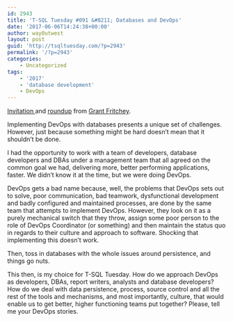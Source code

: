 ```yaml
---
id: 2943
title: 'T-SQL Tuesday #091 &#8211; Databases and DevOps'
date: '2017-06-06T14:24:38+00:00'
author: way0utwest
layout: post
guid: 'http://tsqltuesday.com/?p=2943'
permalink: '/?p=2943'
categories:
    - Uncategorized
tags:
    - '2017'
    - 'database development'
    - DevOps
---
```


[Invitation ](http://www.scarydba.com/2017/06/06/t-sql-tuesday-091-databases-devops/) and [roundup](http://www.scarydba.com/2017/06/15/t-sql-tuesday-091-round/) from [Grant Fritchey](http://www.scarydba.com).

Implementing DevOps with databases presents a unique set of challenges. However, just because something might be hard doesn’t mean that it shouldn’t be done.

I had the opportunity to work with a team of developers, database developers and DBAs under a management team that all agreed on the common goal we had, delivering more, better performing applications, faster. We didn’t know it at the time, but we were doing DevOps.

DevOps gets a bad name because, well, the problems that DevOps sets out to solve, poor communication, bad teamwork, dysfunctional development and badly configured and maintained processes, are done by the same team that attempts to implement DevOps. However, they look on it as a purely mechanical switch that they throw, assign some poor person to the role of DevOps Coordinator (or something) and then maintain the status quo in regards to their culture and approach to software. Shocking that implementing this doesn’t work.

Then, toss in databases with the whole issues around persistence, and things go nuts.

This then, is my choice for T-SQL Tuesday. How do we approach DevOps as developers, DBAs, report writers, analysts and database developers? How do we deal with data persistence, process, source control and all the rest of the tools and mechanisms, and most importantly, culture, that would enable us to get better, higher functioning teams put together? Please, tell me your DevOps stories.